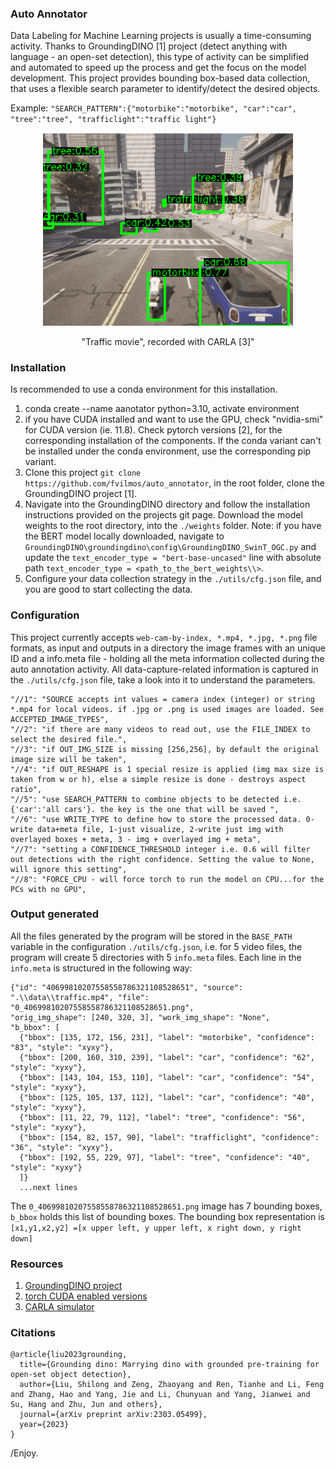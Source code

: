 ### Auto Annotator

Data Labeling for Machine Learning projects is usually a time-consuming activity. Thanks to GroundingDINO [1] project (detect anything with language - an open-set detection), this type of activity can be simplified and automated to speed up the process and get the focus on the model development. This project provides bounding box-based data collection, that uses a flexible search parameter to identify/detect the desired objects.

Example: ```"SEARCH_PATTERN":{"motorbike":"motorbike", "car":"car", "tree":"tree", "trafficlight":"traffic light"}```


<p align="center"> 
  <img src="info/carla_traffic.gif" alt="" width="400"></a>
  <div align="center">"Traffic movie", recorded with CARLA [3]"</div>
</p>

### Installation

Is recommended to use a conda environment for this installation.

1. conda create --name aanotator python=3.10, activate environment
2. if you have CUDA installed and want to use the GPU, check "nvidia-smi" for CUDA version (ie. 11.8). Check pytorch versions [2], for the corresponding installation of the components. If the conda variant can't be installed under the conda environment, use the corresponding pip variant.
3. Clone this project ```git clone https://github.com/fvilmos/auto_annotator```, in the root folder, clone the GroundingDINO project [1].
4. Navigate into the GroundingDINO directory and follow the installation instructions provided on the projects git page. Download the model weights to the root directory, into the ```./weights``` folder. Note: if you have the BERT model locally downloaded, navigate to ```GroundingDINO\groundingdino\config\GroundingDINO_SwinT_OGC.py``` and update the ```text_encoder_type = "bert-base-uncased"``` line with absolute path ```text_encoder_type = <path_to_the_bert_weights\\>```.
5. Configure your data collection strategy in the ```./utils/cfg.json``` file, and you are good to start collecting the data.

### Configuration

This project currently accepts ```web-cam-by-index, *.mp4, *.jpg, *.png``` file formats, as input and outputs in a directory the image frames with an unique ID and a info.meta file - holding all the meta information collected during the auto annotation activity.
All data-capture-related information is captured in the ```./utils/cfg.json``` file, take a look into it to understand the parameters.

```
"//1": "SOURCE accepts int values = camera index (integer) or string *.mp4 for local videos. if .jpg or .png is used images are loaded. See ACCEPTED_IMAGE_TYPES",
"//2": "if there are many videos to read out, use the FILE_INDEX to select the desired file.",
"//3": "if OUT_IMG_SIZE is missing [256,256], by default the original image size will be taken",
"//4": "if OUT_RESHAPE is 1 special resize is applied (img max size is taken from w or h), else a simple resize is done - destroys aspect ratio",
"//5": "use SEARCH_PATTERN to combine objects to be detected i.e. {'car':'all cars'}. the key is the one that will be saved ",
"//6": "use WRITE_TYPE to define how to store the processed data. 0-write data+meta file, 1-just visualize, 2-write just img with overlayed boxes + meta, 3 - img + overlayed img + meta",
"//7": "setting a CONFIDENCE_THRESHOLD integer i.e. 0.6 will filter out detections with the right confidence. Setting the value to None, will ignore this setting",
"//8": "FORCE_CPU - will force torch to run the model on CPU...for the PCs with no GPU",
```

### Output generated

All the files generated by the program will be stored in the ```BASE_PATH``` variable in the configuration ```./utils/cfg.json```, i.e. for 5 video files, the program will create 5 directories with 5 ```info.meta``` files.
Each line in the ```info.meta``` is structured in the following way:
```
{"id": "40699810207558558786321108528651", "source": ".\\data\\traffic.mp4", "file": "0_40699810207558558786321108528651.png", 
"orig_img_shape": [240, 320, 3], "work_img_shape": "None", 
"b_bbox": [
  {"bbox": [135, 172, 156, 231], "label": "motorbike", "confidence": "83", "style": "xyxy"}, 
  {"bbox": [200, 160, 310, 239], "label": "car", "confidence": "62", "style": "xyxy"}, 
  {"bbox": [143, 104, 153, 110], "label": "car", "confidence": "54", "style": "xyxy"}, 
  {"bbox": [125, 105, 137, 112], "label": "car", "confidence": "40", "style": "xyxy"}, 
  {"bbox": [11, 22, 79, 112], "label": "tree", "confidence": "56", "style": "xyxy"}, 
  {"bbox": [154, 82, 157, 90], "label": "trafficlight", "confidence": "36", "style": "xyxy"}, 
  {"bbox": [192, 55, 229, 97], "label": "tree", "confidence": "40", "style": "xyxy"}
  ]}
  ...next lines
```
The ```0_40699810207558558786321108528651.png``` image has 7 bounding boxes,  ```b_bbox``` holds this list of bounding boxes. The bounding box representation is ```[x1,y1,x2,y2] =[x upper left, y upper left, x right down, y right down]```


### Resources
1. [GroundingDINO project](https://github.com/IDEA-Research/GroundingDINO)
2. [torch CUDA enabled versions](https://pytorch.org/get-started/previous-versions/)
3. [CARLA simulator](https://carla.org/)


### Citations

```
@article{liu2023grounding,
  title={Grounding dino: Marrying dino with grounded pre-training for open-set object detection},
  author={Liu, Shilong and Zeng, Zhaoyang and Ren, Tianhe and Li, Feng and Zhang, Hao and Yang, Jie and Li, Chunyuan and Yang, Jianwei and Su, Hang and Zhu, Jun and others},
  journal={arXiv preprint arXiv:2303.05499},
  year={2023}
}
```

/Enjoy.
